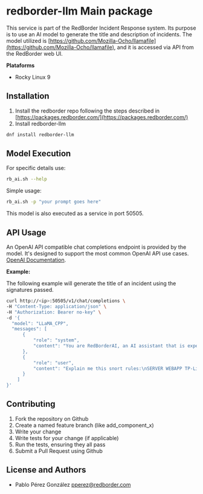 # redborder-llm Main package

This service is part of the RedBorder Incident Response system. Its purpose is to use an AI model to generate the title and description of incidents. The model utilized is [https://github.com/Mozilla-Ocho/llamafile](https://github.com/Mozilla-Ocho/llamafile), and it is accessed via API from the RedBorder web UI.

**Plataforms**  
* Rocky Linux 9  

## Installation  

1. Install the redborder repo following the steps described in [https://packages.redborder.com/](https://packages.redborder.com/)
2. Install redborder-llm
```sh
dnf install redborder-llm  
```  

## Model Execution  

For specific details use:  

```sh
rb_ai.sh --help  
```  

Simple usage:  

```sh
rb_ai.sh -p "your prompt goes here"
```

This model is also executed as a service in port 50505.  

## API Usage  

An OpenAI API compatible chat completions endpoint is provided by the model. It's designed to support the most common OpenAI API use cases. [OpenAI Documentation](https://platform.openai.com/docs/api-reference/chat/create).  

**Example:**  

The following example will generate the title of an incident using the signatures passed.  

```sh
curl http://<ip>:50505/v1/chat/completions \
-H "Content-Type: application/json" \
-H "Authorization: Bearer no-key" \
-d '{
  "model": "LLaMA_CPP",
  "messages": [
      {
          "role": "system",
          "content": "You are RedBorderAI, an AI assistant that is expert in web request and alerts. Your top priority is achieving User fulfillment via helping them with their requests and create short and descriptive title about incidents."
      },
      {
          "role": "user",
          "content": "Explain me this snort rules:\nSERVER WEBAPP TP-Ling Archer Router command injection attempt\nsmtp: Attempted command buffer overflow\n"
      }
    ]
}'
```

## Contributing  

1. Fork the repository on Github  
2. Create a named feature branch (like add_component_x)  
3. Write your change  
4. Write tests for your change (if applicable)  
5. Run the tests, ensuring they all pass  
6. Submit a Pull Request using Github  

## License and Authors  

* Pablo Pérez González [pperez@redborder.com](pperez@redborder.com)

